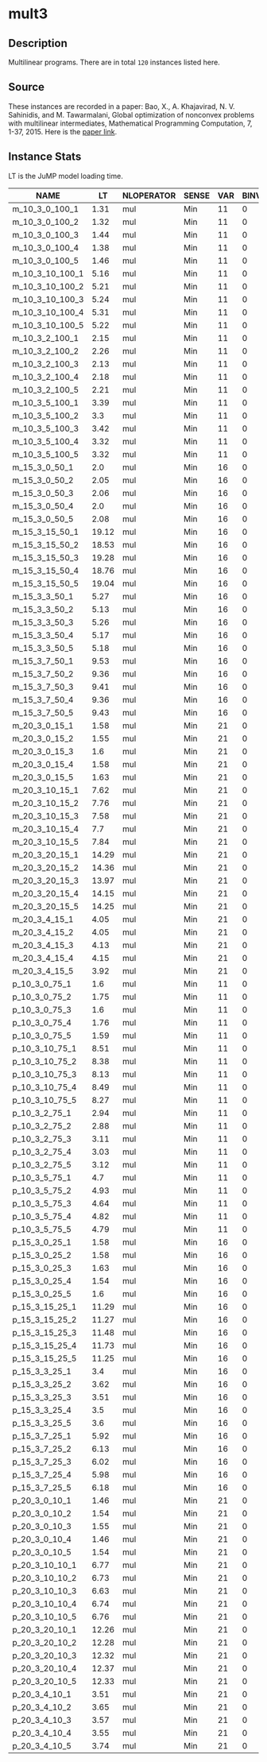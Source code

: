 # mult3

## Description
Multilinear programs. There are in total `120` instances listed here.

## Source
These instances are recorded in a paper: Bao, X., A. Khajavirad, N. V. Sahinidis, and M. Tawarmalani, Global optimization of nonconvex problems with multilinear intermediates, Mathematical Programming Computation, 7, 1-37, 2015. Here is the [paper link](https://link.springer.com/article/10.1007/s12532-014-0073-z).

## Instance Stats
LT is the JuMP model loading time.


| NAME | LT | NLOPERATOR | SENSE | VAR | BINVAR | INTVAR | CON | LINCON | NLCONS | OTHERCONS |
|------|----|------------|-------|-----|--------|--------|-----|--------|--------|-----------|
| m_10_3_0_100_1 | 1.31 |  mul | Min | 11 | 0 | 0 | 1 | 0 | 1 | 0 |
| m_10_3_0_100_2 | 1.32 |  mul | Min | 11 | 0 | 0 | 1 | 0 | 1 | 0 |
| m_10_3_0_100_3 | 1.44 |  mul | Min | 11 | 0 | 0 | 1 | 0 | 1 | 0 |
| m_10_3_0_100_4 | 1.38 |  mul | Min | 11 | 0 | 0 | 1 | 0 | 1 | 0 |
| m_10_3_0_100_5 | 1.46 |  mul | Min | 11 | 0 | 0 | 1 | 0 | 1 | 0 |
| m_10_3_10_100_1 | 5.16 |  mul | Min | 11 | 0 | 0 | 11 | 0 | 11 | 0 |
| m_10_3_10_100_2 | 5.21 |  mul | Min | 11 | 0 | 0 | 11 | 0 | 11 | 0 |
| m_10_3_10_100_3 | 5.24 |  mul | Min | 11 | 0 | 0 | 11 | 0 | 11 | 0 |
| m_10_3_10_100_4 | 5.31 |  mul | Min | 11 | 0 | 0 | 11 | 0 | 11 | 0 |
| m_10_3_10_100_5 | 5.22 |  mul | Min | 11 | 0 | 0 | 11 | 0 | 11 | 0 |
| m_10_3_2_100_1 | 2.15 |  mul | Min | 11 | 0 | 0 | 3 | 0 | 3 | 0 |
| m_10_3_2_100_2 | 2.26 |  mul | Min | 11 | 0 | 0 | 3 | 0 | 3 | 0 |
| m_10_3_2_100_3 | 2.13 |  mul | Min | 11 | 0 | 0 | 3 | 0 | 3 | 0 |
| m_10_3_2_100_4 | 2.18 |  mul | Min | 11 | 0 | 0 | 3 | 0 | 3 | 0 |
| m_10_3_2_100_5 | 2.21 |  mul | Min | 11 | 0 | 0 | 3 | 0 | 3 | 0 |
| m_10_3_5_100_1 | 3.39 |  mul | Min | 11 | 0 | 0 | 6 | 0 | 6 | 0 |
| m_10_3_5_100_2 | 3.3 |  mul | Min | 11 | 0 | 0 | 6 | 0 | 6 | 0 |
| m_10_3_5_100_3 | 3.42 |  mul | Min | 11 | 0 | 0 | 6 | 0 | 6 | 0 |
| m_10_3_5_100_4 | 3.32 |  mul | Min | 11 | 0 | 0 | 6 | 0 | 6 | 0 |
| m_10_3_5_100_5 | 3.32 |  mul | Min | 11 | 0 | 0 | 6 | 0 | 6 | 0 |
| m_15_3_0_50_1 | 2.0 |  mul | Min | 16 | 0 | 0 | 1 | 0 | 1 | 0 |
| m_15_3_0_50_2 | 2.05 |  mul | Min | 16 | 0 | 0 | 1 | 0 | 1 | 0 |
| m_15_3_0_50_3 | 2.06 |  mul | Min | 16 | 0 | 0 | 1 | 0 | 1 | 0 |
| m_15_3_0_50_4 | 2.0 |  mul | Min | 16 | 0 | 0 | 1 | 0 | 1 | 0 |
| m_15_3_0_50_5 | 2.08 |  mul | Min | 16 | 0 | 0 | 1 | 0 | 1 | 0 |
| m_15_3_15_50_1 | 19.12 |  mul | Min | 16 | 0 | 0 | 16 | 0 | 16 | 0 |
| m_15_3_15_50_2 | 18.53 |  mul | Min | 16 | 0 | 0 | 16 | 0 | 16 | 0 |
| m_15_3_15_50_3 | 19.28 |  mul | Min | 16 | 0 | 0 | 16 | 0 | 16 | 0 |
| m_15_3_15_50_4 | 18.76 |  mul | Min | 16 | 0 | 0 | 16 | 0 | 16 | 0 |
| m_15_3_15_50_5 | 19.04 |  mul | Min | 16 | 0 | 0 | 16 | 0 | 16 | 0 |
| m_15_3_3_50_1 | 5.27 |  mul | Min | 16 | 0 | 0 | 4 | 0 | 4 | 0 |
| m_15_3_3_50_2 | 5.13 |  mul | Min | 16 | 0 | 0 | 4 | 0 | 4 | 0 |
| m_15_3_3_50_3 | 5.26 |  mul | Min | 16 | 0 | 0 | 4 | 0 | 4 | 0 |
| m_15_3_3_50_4 | 5.17 |  mul | Min | 16 | 0 | 0 | 4 | 0 | 4 | 0 |
| m_15_3_3_50_5 | 5.18 |  mul | Min | 16 | 0 | 0 | 4 | 0 | 4 | 0 |
| m_15_3_7_50_1 | 9.53 |  mul | Min | 16 | 0 | 0 | 8 | 0 | 8 | 0 |
| m_15_3_7_50_2 | 9.36 |  mul | Min | 16 | 0 | 0 | 8 | 0 | 8 | 0 |
| m_15_3_7_50_3 | 9.41 |  mul | Min | 16 | 0 | 0 | 8 | 0 | 8 | 0 |
| m_15_3_7_50_4 | 9.36 |  mul | Min | 16 | 0 | 0 | 8 | 0 | 8 | 0 |
| m_15_3_7_50_5 | 9.43 |  mul | Min | 16 | 0 | 0 | 8 | 0 | 8 | 0 |
| m_20_3_0_15_1 | 1.58 |  mul | Min | 21 | 0 | 0 | 1 | 0 | 1 | 0 |
| m_20_3_0_15_2 | 1.55 |  mul | Min | 21 | 0 | 0 | 1 | 0 | 1 | 0 |
| m_20_3_0_15_3 | 1.6 |  mul | Min | 21 | 0 | 0 | 1 | 0 | 1 | 0 |
| m_20_3_0_15_4 | 1.58 |  mul | Min | 21 | 0 | 0 | 1 | 0 | 1 | 0 |
| m_20_3_0_15_5 | 1.63 |  mul | Min | 21 | 0 | 0 | 1 | 0 | 1 | 0 |
| m_20_3_10_15_1 | 7.62 |  mul | Min | 21 | 0 | 0 | 11 | 0 | 11 | 0 |
| m_20_3_10_15_2 | 7.76 |  mul | Min | 21 | 0 | 0 | 11 | 0 | 11 | 0 |
| m_20_3_10_15_3 | 7.58 |  mul | Min | 21 | 0 | 0 | 11 | 0 | 11 | 0 |
| m_20_3_10_15_4 | 7.7 |  mul | Min | 21 | 0 | 0 | 11 | 0 | 11 | 0 |
| m_20_3_10_15_5 | 7.84 |  mul | Min | 21 | 0 | 0 | 11 | 0 | 11 | 0 |
| m_20_3_20_15_1 | 14.29 |  mul | Min | 21 | 0 | 0 | 21 | 0 | 21 | 0 |
| m_20_3_20_15_2 | 14.36 |  mul | Min | 21 | 0 | 0 | 21 | 0 | 21 | 0 |
| m_20_3_20_15_3 | 13.97 |  mul | Min | 21 | 0 | 0 | 21 | 0 | 21 | 0 |
| m_20_3_20_15_4 | 14.15 |  mul | Min | 21 | 0 | 0 | 21 | 0 | 21 | 0 |
| m_20_3_20_15_5 | 14.25 |  mul | Min | 21 | 0 | 0 | 21 | 0 | 21 | 0 |
| m_20_3_4_15_1 | 4.05 |  mul | Min | 21 | 0 | 0 | 5 | 0 | 5 | 0 |
| m_20_3_4_15_2 | 4.05 |  mul | Min | 21 | 0 | 0 | 5 | 0 | 5 | 0 |
| m_20_3_4_15_3 | 4.13 |  mul | Min | 21 | 0 | 0 | 5 | 0 | 5 | 0 |
| m_20_3_4_15_4 | 4.15 |  mul | Min | 21 | 0 | 0 | 5 | 0 | 5 | 0 |
| m_20_3_4_15_5 | 3.92 |  mul | Min | 21 | 0 | 0 | 5 | 0 | 5 | 0 |
| p_10_3_0_75_1 | 1.6 |  mul | Min | 11 | 0 | 0 | 1 | 0 | 1 | 0 |
| p_10_3_0_75_2 | 1.75 |  mul | Min | 11 | 0 | 0 | 1 | 0 | 1 | 0 |
| p_10_3_0_75_3 | 1.6 |  mul | Min | 11 | 0 | 0 | 1 | 0 | 1 | 0 |
| p_10_3_0_75_4 | 1.76 |  mul | Min | 11 | 0 | 0 | 1 | 0 | 1 | 0 |
| p_10_3_0_75_5 | 1.59 |  mul | Min | 11 | 0 | 0 | 1 | 0 | 1 | 0 |
| p_10_3_10_75_1 | 8.51 |  mul | Min | 11 | 0 | 0 | 11 | 0 | 11 | 0 |
| p_10_3_10_75_2 | 8.38 |  mul | Min | 11 | 0 | 0 | 11 | 0 | 11 | 0 |
| p_10_3_10_75_3 | 8.13 |  mul | Min | 11 | 0 | 0 | 11 | 0 | 11 | 0 |
| p_10_3_10_75_4 | 8.49 |  mul | Min | 11 | 0 | 0 | 11 | 0 | 11 | 0 |
| p_10_3_10_75_5 | 8.27 |  mul | Min | 11 | 0 | 0 | 11 | 0 | 11 | 0 |
| p_10_3_2_75_1 | 2.94 |  mul | Min | 11 | 0 | 0 | 3 | 0 | 3 | 0 |
| p_10_3_2_75_2 | 2.88 |  mul | Min | 11 | 0 | 0 | 3 | 0 | 3 | 0 |
| p_10_3_2_75_3 | 3.11 |  mul | Min | 11 | 0 | 0 | 3 | 0 | 3 | 0 |
| p_10_3_2_75_4 | 3.03 |  mul | Min | 11 | 0 | 0 | 3 | 0 | 3 | 0 |
| p_10_3_2_75_5 | 3.12 |  mul | Min | 11 | 0 | 0 | 3 | 0 | 3 | 0 |
| p_10_3_5_75_1 | 4.7 |  mul | Min | 11 | 0 | 0 | 6 | 0 | 6 | 0 |
| p_10_3_5_75_2 | 4.93 |  mul | Min | 11 | 0 | 0 | 6 | 0 | 6 | 0 |
| p_10_3_5_75_3 | 4.64 |  mul | Min | 11 | 0 | 0 | 6 | 0 | 6 | 0 |
| p_10_3_5_75_4 | 4.82 |  mul | Min | 11 | 0 | 0 | 6 | 0 | 6 | 0 |
| p_10_3_5_75_5 | 4.79 |  mul | Min | 11 | 0 | 0 | 6 | 0 | 6 | 0 |
| p_15_3_0_25_1 | 1.58 |  mul | Min | 16 | 0 | 0 | 1 | 0 | 1 | 0 |
| p_15_3_0_25_2 | 1.58 |  mul | Min | 16 | 0 | 0 | 1 | 0 | 1 | 0 |
| p_15_3_0_25_3 | 1.63 |  mul | Min | 16 | 0 | 0 | 1 | 0 | 1 | 0 |
| p_15_3_0_25_4 | 1.54 |  mul | Min | 16 | 0 | 0 | 1 | 0 | 1 | 0 |
| p_15_3_0_25_5 | 1.6 |  mul | Min | 16 | 0 | 0 | 1 | 0 | 1 | 0 |
| p_15_3_15_25_1 | 11.29 |  mul | Min | 16 | 0 | 0 | 16 | 0 | 16 | 0 |
| p_15_3_15_25_2 | 11.27 |  mul | Min | 16 | 0 | 0 | 16 | 0 | 16 | 0 |
| p_15_3_15_25_3 | 11.48 |  mul | Min | 16 | 0 | 0 | 16 | 0 | 16 | 0 |
| p_15_3_15_25_4 | 11.73 |  mul | Min | 16 | 0 | 0 | 16 | 0 | 16 | 0 |
| p_15_3_15_25_5 | 11.25 |  mul | Min | 16 | 0 | 0 | 16 | 0 | 16 | 0 |
| p_15_3_3_25_1 | 3.4 |  mul | Min | 16 | 0 | 0 | 4 | 0 | 4 | 0 |
| p_15_3_3_25_2 | 3.62 |  mul | Min | 16 | 0 | 0 | 4 | 0 | 4 | 0 |
| p_15_3_3_25_3 | 3.51 |  mul | Min | 16 | 0 | 0 | 4 | 0 | 4 | 0 |
| p_15_3_3_25_4 | 3.5 |  mul | Min | 16 | 0 | 0 | 4 | 0 | 4 | 0 |
| p_15_3_3_25_5 | 3.6 |  mul | Min | 16 | 0 | 0 | 4 | 0 | 4 | 0 |
| p_15_3_7_25_1 | 5.92 |  mul | Min | 16 | 0 | 0 | 8 | 0 | 8 | 0 |
| p_15_3_7_25_2 | 6.13 |  mul | Min | 16 | 0 | 0 | 8 | 0 | 8 | 0 |
| p_15_3_7_25_3 | 6.02 |  mul | Min | 16 | 0 | 0 | 8 | 0 | 8 | 0 |
| p_15_3_7_25_4 | 5.98 |  mul | Min | 16 | 0 | 0 | 8 | 0 | 8 | 0 |
| p_15_3_7_25_5 | 6.18 |  mul | Min | 16 | 0 | 0 | 8 | 0 | 8 | 0 |
| p_20_3_0_10_1 | 1.46 |  mul | Min | 21 | 0 | 0 | 1 | 0 | 1 | 0 |
| p_20_3_0_10_2 | 1.54 |  mul | Min | 21 | 0 | 0 | 1 | 0 | 1 | 0 |
| p_20_3_0_10_3 | 1.55 |  mul | Min | 21 | 0 | 0 | 1 | 0 | 1 | 0 |
| p_20_3_0_10_4 | 1.46 |  mul | Min | 21 | 0 | 0 | 1 | 0 | 1 | 0 |
| p_20_3_0_10_5 | 1.54 |  mul | Min | 21 | 0 | 0 | 1 | 0 | 1 | 0 |
| p_20_3_10_10_1 | 6.77 |  mul | Min | 21 | 0 | 0 | 11 | 0 | 11 | 0 |
| p_20_3_10_10_2 | 6.73 |  mul | Min | 21 | 0 | 0 | 11 | 0 | 11 | 0 |
| p_20_3_10_10_3 | 6.63 |  mul | Min | 21 | 0 | 0 | 11 | 0 | 11 | 0 |
| p_20_3_10_10_4 | 6.74 |  mul | Min | 21 | 0 | 0 | 11 | 0 | 11 | 0 |
| p_20_3_10_10_5 | 6.76 |  mul | Min | 21 | 0 | 0 | 11 | 0 | 11 | 0 |
| p_20_3_20_10_1 | 12.26 |  mul | Min | 21 | 0 | 0 | 21 | 0 | 21 | 0 |
| p_20_3_20_10_2 | 12.28 |  mul | Min | 21 | 0 | 0 | 21 | 0 | 21 | 0 |
| p_20_3_20_10_3 | 12.32 |  mul | Min | 21 | 0 | 0 | 21 | 0 | 21 | 0 |
| p_20_3_20_10_4 | 12.37 |  mul | Min | 21 | 0 | 0 | 21 | 0 | 21 | 0 |
| p_20_3_20_10_5 | 12.33 |  mul | Min | 21 | 0 | 0 | 21 | 0 | 21 | 0 |
| p_20_3_4_10_1 | 3.51 |  mul | Min | 21 | 0 | 0 | 5 | 0 | 5 | 0 |
| p_20_3_4_10_2 | 3.65 |  mul | Min | 21 | 0 | 0 | 5 | 0 | 5 | 0 |
| p_20_3_4_10_3 | 3.57 |  mul | Min | 21 | 0 | 0 | 5 | 0 | 5 | 0 |
| p_20_3_4_10_4 | 3.55 |  mul | Min | 21 | 0 | 0 | 5 | 0 | 5 | 0 |
| p_20_3_4_10_5 | 3.74 |  mul | Min | 21 | 0 | 0 | 5 | 0 | 5 | 0 |
